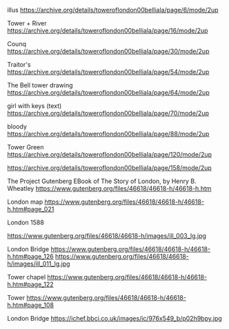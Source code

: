 illus
https://archive.org/details/toweroflondon00belliala/page/6/mode/2up


Tower + River
https://archive.org/details/toweroflondon00belliala/page/16/mode/2up

Counq
https://archive.org/details/toweroflondon00belliala/page/30/mode/2up

Traitor's
https://archive.org/details/toweroflondon00belliala/page/54/mode/2up



The Bell tower drawing
https://archive.org/details/toweroflondon00belliala/page/64/mode/2up

girl with keys (text)
https://archive.org/details/toweroflondon00belliala/page/70/mode/2up


bloody
https://archive.org/details/toweroflondon00belliala/page/88/mode/2up



Tower Green
https://archive.org/details/toweroflondon00belliala/page/120/mode/2up


https://archive.org/details/toweroflondon00belliala/page/158/mode/2up

The Project Gutenberg EBook of The Story of London, by Henry B. Wheatley
https://www.gutenberg.org/files/46618/46618-h/46618-h.htm

London  map
https://www.gutenberg.org/files/46618/46618-h/46618-h.htm#page_021



London 1588

https://www.gutenberg.org/files/46618/46618-h/images/ill_003_lg.jpg

London
Bridge
https://www.gutenberg.org/files/46618/46618-h/46618-h.htm#page_126
https://www.gutenberg.org/files/46618/46618-h/images/ill_011_lg.jpg


Tower chapel
https://www.gutenberg.org/files/46618/46618-h/46618-h.htm#page_122

Tower
https://www.gutenberg.org/files/46618/46618-h/46618-h.htm#page_108


London
Bridge
https://ichef.bbci.co.uk/images/ic/976x549_b/p02h9bpy.jpg